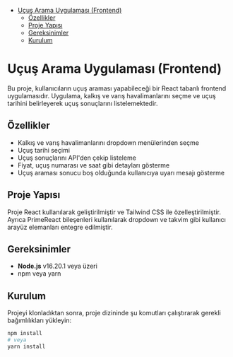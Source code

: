 - [Uçuş Arama Uygulaması (Frontend)](#uçuş-arama-uygulaması-frontend)
  - [Özellikler](#özellikler)
  - [Proje Yapısı](#proje-yapısı)
  - [Gereksinimler](#gereksinimler)
  - [Kurulum](#kurulum)

# Uçuş Arama Uygulaması (Frontend)

Bu proje, kullanıcıların uçuş araması yapabileceği bir React tabanlı frontend uygulamasıdır. Uygulama, kalkış ve varış havalimanlarını seçme ve uçuş tarihini belirleyerek uçuş sonuçlarını listelemektedir.

## Özellikler

- Kalkış ve varış havalimanlarını dropdown menülerinden seçme
- Uçuş tarihi seçimi
- Uçuş sonuçlarını API'den çekip listeleme
- Fiyat, uçuş numarası ve saat gibi detayları gösterme
- Uçuş araması sonucu boş olduğunda kullanıcıya uyarı mesajı gösterme

## Proje Yapısı

Proje React kullanılarak geliştirilmiştir ve Tailwind CSS ile özelleştirilmiştir. Ayrıca PrimeReact bileşenleri kullanılarak dropdown ve takvim gibi kullanıcı arayüz elemanları entegre edilmiştir.

## Gereksinimler

- **Node.js** v16.20.1 veya üzeri
- npm veya yarn

## Kurulum

Projeyi klonladıktan sonra, proje dizininde şu komutları çalıştırarak gerekli bağımlılıkları yükleyin:

```bash
npm install
# veya
yarn install
```

